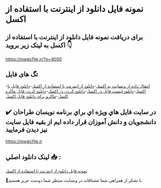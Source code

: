 # نمونه فایل دانلود از اینترنت با استفاده از اکسل

## برای دریافت نمونه فایل دانلود از اینترنت با استفاده از اکسل به لینک زیر بروید 👇

https://magicfile.ir/?p=4050

## تگ های فایل

-[انتقال داده از وبسایت به اکسل](https://magicfile.ir/product/%d9%86%d9%85%d9%88%d9%86%d9%87-%d9%81%d8%a7%db%8c%d9%84-%d8%af%d8%a7%d9%86%d9%84%d9%88%d8%af-%d8%a7%d8%b2-%d8%a7%db%8c%d9%86%d8%aa%d8%b1%d9%86%d8%aa%d8%a8%d8%a7-%d8%a7%d8%b3%d8%aa%d9%81%d8%a7%d8%af%d9%87-%d8%a7%d8%b2-%d8%a7%da%a9%d8%b3%d9%84/)-[دانلود از اینترنت با استفاده از اکسل](https://magicfile.ir/product/%d9%86%d9%85%d9%88%d9%86%d9%87-%d9%81%d8%a7%db%8c%d9%84-%d8%af%d8%a7%d9%86%d9%84%d9%88%d8%af-%d8%a7%d8%b2-%d8%a7%db%8c%d9%86%d8%aa%d8%b1%d9%86%d8%aa%d8%a8%d8%a7-%d8%a7%d8%b3%d8%aa%d9%81%d8%a7%d8%af%d9%87-%d8%a7%d8%b2-%d8%a7%da%a9%d8%b3%d9%84/)-[دانلود فایل با اکسل](https://magicfile.ir/product/%d9%86%d9%85%d9%88%d9%86%d9%87-%d9%81%d8%a7%db%8c%d9%84-%d8%af%d8%a7%d9%86%d9%84%d9%88%d8%af-%d8%a7%d8%b2-%d8%a7%db%8c%d9%86%d8%aa%d8%b1%d9%86%d8%aa%d8%a8%d8%a7-%d8%a7%d8%b3%d8%aa%d9%81%d8%a7%d8%af%d9%87-%d8%a7%d8%b2-%d8%a7%da%a9%d8%b3%d9%84/)-[دانلود لیست فایل در اکسل](https://magicfile.ir/product/%d9%86%d9%85%d9%88%d9%86%d9%87-%d9%81%d8%a7%db%8c%d9%84-%d8%af%d8%a7%d9%86%d9%84%d9%88%d8%af-%d8%a7%d8%b2-%d8%a7%db%8c%d9%86%d8%aa%d8%b1%d9%86%d8%aa%d8%a8%d8%a7-%d8%a7%d8%b3%d8%aa%d9%81%d8%a7%d8%af%d9%87-%d8%a7%d8%b2-%d8%a7%da%a9%d8%b3%d9%84/)-[دانلود کردن در اکسل](https://magicfile.ir/product/%d9%86%d9%85%d9%88%d9%86%d9%87-%d9%81%d8%a7%db%8c%d9%84-%d8%af%d8%a7%d9%86%d9%84%d9%88%d8%af-%d8%a7%d8%b2-%d8%a7%db%8c%d9%86%d8%aa%d8%b1%d9%86%d8%aa%d8%a8%d8%a7-%d8%a7%d8%b3%d8%aa%d9%81%d8%a7%d8%af%d9%87-%d8%a7%d8%b2-%d8%a7%da%a9%d8%b3%d9%84/)-[دانلود کردن فایل ماکرو اکسل](https://magicfile.ir/product/%d9%86%d9%85%d9%88%d9%86%d9%87-%d9%81%d8%a7%db%8c%d9%84-%d8%af%d8%a7%d9%86%d9%84%d9%88%d8%af-%d8%a7%d8%b2-%d8%a7%db%8c%d9%86%d8%aa%d8%b1%d9%86%d8%aa%d8%a8%d8%a7-%d8%a7%d8%b3%d8%aa%d9%81%d8%a7%d8%af%d9%87-%d8%a7%d8%b2-%d8%a7%da%a9%d8%b3%d9%84/)-[ماکرو برای دانلود فایل اکسل](https://magicfile.ir/product/%d9%86%d9%85%d9%88%d9%86%d9%87-%d9%81%d8%a7%db%8c%d9%84-%d8%af%d8%a7%d9%86%d9%84%d9%88%d8%af-%d8%a7%d8%b2-%d8%a7%db%8c%d9%86%d8%aa%d8%b1%d9%86%d8%aa%d8%a8%d8%a7-%d8%a7%d8%b3%d8%aa%d9%81%d8%a7%d8%af%d9%87-%d8%a7%d8%b2-%d8%a7%da%a9%d8%b3%d9%84/)

## ✔️ در سايت فايل هاي ويژه اي براي برنامه نويسان طراحان دانشجويان و دانش آموزان قرار داده ايم از بقيه فايل سايت نيز ديدن فرماييد

https://magicfile.ir


## لينک دانلود اصلي 📥 :

[نمونه فایل دانلود از اینترنت با استفاده از اکسل](https://magicfile.ir/product/%d9%86%d9%85%d9%88%d9%86%d9%87-%d9%81%d8%a7%db%8c%d9%84-%d8%af%d8%a7%d9%86%d9%84%d9%88%d8%af-%d8%a7%d8%b2-%d8%a7%db%8c%d9%86%d8%aa%d8%b1%d9%86%d8%aa%d8%a8%d8%a7-%d8%a7%d8%b3%d8%aa%d9%81%d8%a7%d8%af%d9%87-%d8%a7%d8%b2-%d8%a7%da%a9%d8%b3%d9%84/) 


🙏با تشکر از همراهي شما مشتاقانه در وبسایت منتظر شما دوست عزیز هستیم

